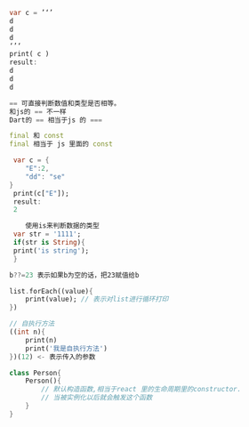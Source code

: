 ```dart
var c = ’‘’ 
d
d
d
‘’‘
print( c )
result:
d
d
d
```

```dart
== 可直接判断数值和类型是否相等。
和js的 == 不一样
Dart的 == 相当于js 的 ===
```

```dart
final 和 const
final 相当于 js 里面的 const
```

```dart
 var c = {
	"E":2,
	"dd": "se"
}
 print(c["E"]);
 result:
 2
```

```dart
	使用is来判断数据的类型
 var str = '1111';
 if(str is String){
 print('is string');
 }
```


```dart
b??=23 表示如果b为空的话，把23赋值给b
```

```dart
list.forEach((value){
	print(value); // 表示对list进行循环打印
})
```

```dart
// 自执行方法
((int n){
	print(n)
	print('我是自执行方法')
})(12) <- 表示传入的参数
```

```dart
class Person{
	Person(){
		// 默认构造函数,相当于react 里的生命周期里的constructor.
		// 当被实例化以后就会触发这个函数
	}
}
```





<!--stackedit_data:
eyJoaXN0b3J5IjpbNzQ5NDEyMzMxLC03MDY1MTE5MDMsOTc5Mz
k5MjM5LDE5NTU1MTg1ODUsLTUxODU5NTA4MywtMTcwMTk3OTYw
NSwzMjg1MzcwMjIsMTYyNjQzNjM2Nl19
-->